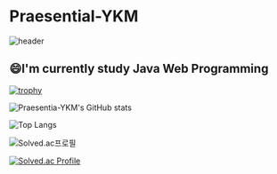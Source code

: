 # Praesential-YKM
<div>
  
![header](https://capsule-render.vercel.app/api?type=waving&color=timeauto&height=220&section=header&text=Praesentia-YKM's%20Profile&fontSize=70&fontColor=#00D8FF)

  <h2>😄I'm currently study Java Web Programming</h2>
</div>
<p>  
  
[![trophy](https://github-profile-trophy.vercel.app/?username=Praesentia-YKM)](https://github.com/ryo-ma/github-profile-trophy)

![Praesentia-YKM's GitHub stats](https://github-readme-stats.vercel.app/api?username=Praesentia-YKM&show_icons=true&theme=highcontrast)
  
![Top Langs](https://github-readme-stats.vercel.app/api/top-langs/?username=Praesentia-YKM&layout=compact&theme=tokyonight)

![Solved.ac프로필](http://mazassumnida.wtf/api/v2/generate_badge?boj=Praesentia-YKM)
  
[![Solved.ac Profile](http://mazassumnida.wtf/api/v2/generate_badge?boj=Praesentia-YKM)](https://solved.ac/Praesentia-YKM/)
</p>

